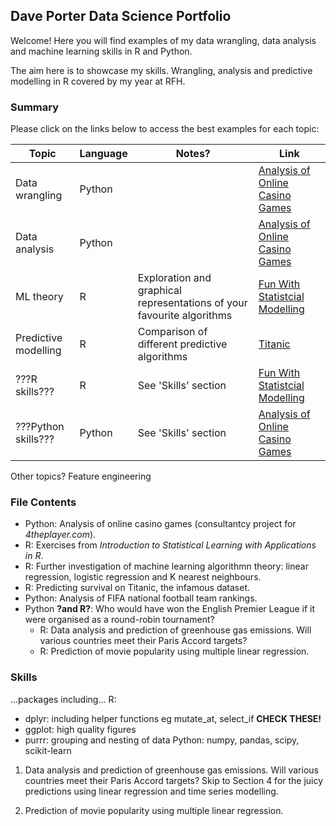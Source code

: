 ## Dave Porter Data Science Portfolio

Welcome! Here you will find examples of my data wrangling, data analysis and machine learning skills in R and Python.

The aim here is to showcase my skills. Wrangling, analysis and predictive modelling in R covered by my year at RFH.

### Summary

Please click on the links below to access the best examples for each topic:
  
  Topic                     |Language |Notes? |Link
-----                     |-------- |----- |----
  Data wrangling            |Python   |      |[Analysis of Online Casino Games](CAIT_GHG.csv)
Data analysis             |Python   |      |[Analysis of Online Casino Games](CAIT_GHG.csv)
ML theory                 |R        |Exploration and graphical representations of your favourite algorithms |[Fun With Statistcial Modelling](CAIT_GHG.csv)
Predictive modelling      |R        |Comparison of different predictive algorithms |[Titanic](CAIT_GHG.csv)
???R skills???                  |R        |See 'Skills' section  |[Fun With Statistcial Modelling](CAIT_GHG.csv)
???Python skills???             |Python   |See 'Skills' section  |[Analysis of Online Casino Games](CAIT_GHG.csv)

Other topics?
  Feature engineering

### File Contents

- Python: Analysis of online casino games (consultantcy project for *4theplayer.com*).
- R: Exercises from *Introduction to Statistical Learning with Applications in R*.
- R: Further investigation of machine learning algorithmn theory: linear regression, logistic regression and K nearest neighbours.
- R: Predicting survival on Titanic, the infamous dataset.
- Python: Analysis of FIFA national football team rankings.
- Python **?and R?**: Who would have won the English Premier League if it were organised as a round-robin tournament?
  - R: Data analysis and prediction of greenhouse gas emissions. Will various countries meet their Paris Accord targets?
  - R: Prediction of movie popularity using multiple linear regression.

### Skills  

...packages including...
R: 
  - dplyr: including helper functions eg mutate_at, select_if **CHECK THESE!**
  - ggplot: high quality figures
- purrr: grouping and nesting of data
Python: numpy, pandas, scipy, scikit-learn



1. Data analysis and prediction of greenhouse gas emissions. Will various countries meet their Paris Accord targets?
  Skip to Section 4 for the juicy predictions using linear regression and time series modelling.

2. Prediction of movie popularity using multiple linear regression.